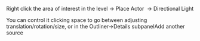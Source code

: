 Right click the area of interest in the level → Place Actor  → Directional Light

You can control it clicking space to go between adjusting translation/rotation/size, or in the Outliner->Details subpanelAdd another source
